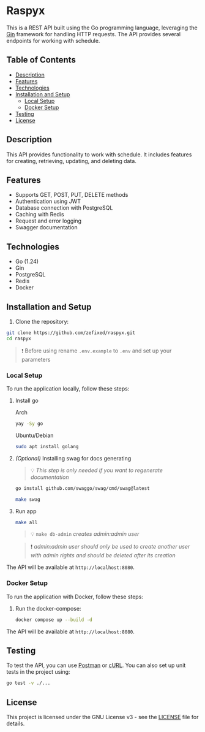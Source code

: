 # Raspyx

This is a REST API built using the Go programming language, leveraging the [Gin](https://github.com/gin-gonic/gin) framework for handling HTTP requests. The API provides several endpoints for working with schedule.

## Table of Contents

- [Description](#description)
- [Features](#features)
- [Technologies](#technologies)
- [Installation and Setup](#installation-and-setup)
  - [Local Setup](#local-setup)
  - [Docker Setup](#docker-setup)
- [Testing](#testing)
- [License](#license)

## Description

This API provides functionality to work with schedule. It includes features for creating, retrieving, updating, and deleting data.

## Features

- Supports GET, POST, PUT, DELETE methods
- Authentication using JWT
- Database connection with PostgreSQL
- Caching with Redis
- Request and error logging
- Swagger documentation

## Technologies

- Go (1.24)
- Gin
- PostgreSQL
- Redis
- Docker

## Installation and Setup

1. Clone the repository:

```bash
git clone https://github.com/zefixed/raspyx.git
cd raspyx
```

> ❗ Before using rename `.env.example` to `.env` and set up your parameters

### Local Setup

To run the application locally, follow these steps:

1. Install go

   Arch

   ```bash
   yay -Sy go
   ```

   Ubuntu/Debian

   ```bash
   sudo apt install golang
   ```

2. _(Optional)_ Installing swag for docs generating

   > 💡 _This step is only needed if you want to regenerate documentation_

   ```bash
   go install github.com/swaggo/swag/cmd/swag@latest
   ```

   ```bash
   make swag
   ```

3. Run app

   ```bash
   make all
   ```

   > 💡 `make db-admin` _creates admin:admin user_

   > ❗ _admin:admin user should only be used to create another user with admin rights and should be deleted after its creation_

The API will be available at `http://localhost:8080`.

### Docker Setup

To run the application with Docker, follow these steps:

1. Run the docker-compose:

   ```bash
   docker compose up --build -d
   ```

The API will be available at `http://localhost:8080`.

## Testing

To test the API, you can use [Postman](https://www.postman.com/) or [cURL](https://curl.se/). You can also set up unit tests in the project using:

```bash
go test -v ./...
```

## License

This project is licensed under the GNU License v3 - see the [LICENSE](LICENSE) file for details.
